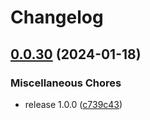 # Changelog

## [0.0.30](https://github.com/starterstack/sam-expand/compare/v0.0.29...v0.0.30) (2024-01-18)


### Miscellaneous Chores

* release 1.0.0 ([c739c43](https://github.com/starterstack/sam-expand/commit/c739c43cd90757733fa6b43a051b1e4250b0c94a))
